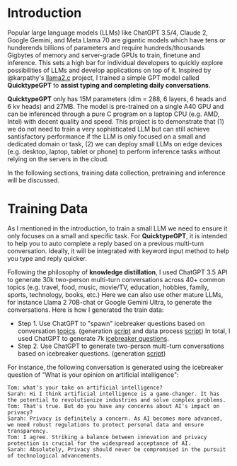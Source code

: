 # Introduction
Popular large language models (LLMs) like ChatGPT 3.5/4, Claude 2, Google Gemini, and Meta Llama 70 are gigantic models which have tens or hunderends billions of parameters and require hundreds/thousands Gigbytes of memory and server-grade GPUs to train, finetune and inference. This sets a high bar for individual developers to quickly explore possibilities of LLMs and develop applications on top of it. Inspired by @karpathy's [llama2.c](https://github.com/karpathy/llama2.c) project, I trained a simple GPT model called **QuicktypeGPT** to **assist typing and completing daily conversations**. 

**QuicktypeGPT** only has 15M parameters (dim = 288, 6 layers, 6 heads and 6 kv heads) and 27MB. The model is pre-trained on a single A40 GPU and can be inferenced through a pure C program on a laptop CPU (e.g. AMD, Intel) with decent quality and speed. This project is to demonstrate that (1) we do not need to train a very sophisticated LLM but can still achieve santisfactory performance if the LLM is only focused on a small and dedicated domain or task, (2) we can deploy small LLMs on edge devices (e.g. desktop, laptop, tablet or phone) to perform inference tasks without relying on the servers in the cloud. 

In the following sections, training data collection, pretraining and inference will be discussed. 

# Training Data
As I mentioned in the introduction, to train a small LLM we need to ensure it only focuses on a small and specific task. For **QuicktypeGPT**, it is intended to help you to auto complete a reply based on a previous multi-turn conversation. Ideally, it will be integrated with keyword input method to help you type and reply quicker. 

Following the philosophy of **knowledge distillation**, I used ChatGPT 3.5 API to generate 30k two-person multi-turn conversations across 40+ common topics (e.g. travel, food, music, movie/TV, education, hobbies, family, sports, technology, books, etc.) Here we can also use other mature LLMs, for instance Llama 2 70B-chat or Google Gemini Ultra, to generate the conversations. Here is how I generated the train data:

- Step 1. Use ChatGPT to "spawn" icebreaker questions based on conversation [topics](https://github.com/chaoluond/quicktypeGPT/blob/main/training_data/topics.txt). (generation [script](https://github.com/chaoluond/quicktypeGPT/blob/main/training_data/chatgpt_generate_icebreaker_question.py) and data process [script](https://github.com/chaoluond/quicktypeGPT/blob/main/training_data/extract_icebreaker_question.py)) In total, I used ChatGPT to generate 7k [icebreaker questions](https://github.com/chaoluond/quicktypeGPT/blob/main/training_data/icebreaker_questions.txt).  
- Step 2. Use ChatGPT to generate two-person multi-turn conversations based on icebreaker questions. (generation [script](https://github.com/chaoluond/quicktypeGPT/blob/main/training_data/chatgpt_generate_conversation.py))

For instance, the following conversation is generated using the icebreaker question of "What is your opinion on artificial intelligence":

```
Tom: what's your take on artificial intelligence?    
Sarah: Hi I think artificial intelligence is a game-changer. It has the potential to revolutionize industries and solve complex problems.    
Tom: That's true. But do you have any concerns about AI's impact on privacy?    
Sarah: Privacy is definitely a concern. As AI becomes more advanced, we need robust regulations to protect personal data and ensure transparency.    
Tom: I agree. Striking a balance between innovation and privacy protection is crucial for the widespread acceptance of AI.    
Sarah: Absolutely, Privacy should never be compromised in the pursuit of technological advancements.
```



